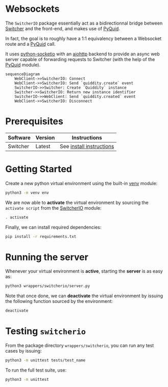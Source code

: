 Websockets
======

The `SwitcherIO` package essentially act as a bidirectionnal bridge between [Switcher](https://gitlab.com/sat-metalab/switcher) and the front-end, and makes use of [PyQuid](../../doc/python-scripting.md).

In fact, the goal is to roughly have a 1:1 equivalency between a Websocket route and a [PyQuid](../../doc/python-scripting.md) call.

It uses [python-socketio](https://python-socketio.readthedocs.io/en/latest/) with an [aiohttp](https://docs.aiohttp.org/en/stable/) backend to provide an async web server capable of forwarding requests to Switcher (with the help of the [PyQuid](../../doc/python-scripting.md) module).

```mermaid
sequenceDiagram
    WebClient->>SwitcherIO: Connect
    WebClient->>SwitcherIO: Send `quiddity.create` event
    SwitcherIO->>Switcher: Create `Quiddity` instance
    Switcher->>SwitcherIO: Return new instance identifier
    SwitcherIO->>WebClient: Send `quiddity.created` event
    WebClient->>SwitcherIO: Disconnect
```

# Prerequisites

| Software  | Version | Instructions
|-----------|---------|-------------
| Switcher  | Latest  | See [install instructions](../../doc/INSTALL.md)

# Getting Started

Create a new python virtual environment using the built-in [venv](https://docs.python.org/3.8/library/venv.html) module:

```bash
python3 -m venv env
```

We are now able to **activate** the virtual environment by sourcing the `activate script` from the [SwitcherIO]() module:

```bash
. activate
```

Finally, we can install required dependencies:

```bash
pip install -r requirements.txt
```

# Running the server

Whenever your virtual environment is **active**, starting the **server** is as easy as:

```bash
python3 wrappers/switcherio/server.py
```

Note that once done, we can **deactivate** the virtual environment by issuing the following function sourced by the environment:

```bash
deactivate
```

# Testing `switcherio`

From the package directory `wrappers/switcherio`, you can run any test cases by issuing:

```bash
python3 -m unittest tests/test_name
```

To run the full test suite, use:

```bash
python3 -m unittest
```

